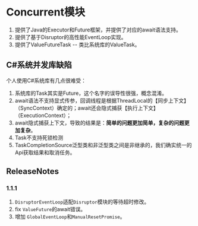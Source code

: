 # Concurrent模块

1. 提供了Java的Executor和Future框架，并提供了对应的await语法支持。
2. 提供了基于Disruptor的高性能EventLoop实现。
3. 提供了ValueFutureTask -- 类比系统库的ValueTask。

## C#系统并发库缺陷

个人使用C#系统库有几点很难受：

1. 系统库的Task其实是Future，这个名字的误导性很强，概念混淆。
2. await语法不支持显式传参，回调线程是根据ThreadLocal的【同步上下文】（SyncContext）确定的；await还会隐式捕获【执行上下文】（ExecutionContext）；
3. await隐式捕获上下文，导致的结果是：**简单的问题更加简单，复杂的问题更加复杂**。
4. Task不支持死锁检测
5. TaskCompletionSource泛型类和非泛型类之间是非继承的，我们确实统一的Api获取结果和取消任务。

## ReleaseNotes

### 1.1.1

1. `DisruptorEventLoop`适配`Disruptor`模块的等待超时修改。
2. fix `ValueFuture`的await错误。
3. 增加 `GlobalEventLoop`和`ManualResetPromise`。